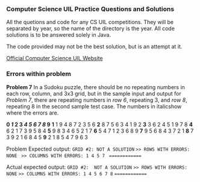 ### **Computer Science UIL Practice Questions and Solutions**

All the quetions and code for any CS UIL competitions. They will be separated by year, so the name of the directory is the year. All code solutions is to be answered solely in Java.

The code provided may not be the best solution, but is an attempt at it.

[Official Computer Science UIL Website](https://www.uiltexas.org/academics/stem/computer-science)

### **Errors within problem**

**Problem 7**
In a Sudoku puzzle, there should be no repeating numbers in each row, column, and 3x3 grid, but in the sample input and output for *Problem 7*, there are repeating numbers in *row 6*, repeating 3, and *row 8*, repeating 8 in the second sample test case. The numbers in italicshow where the errors are.


**0 *1* 2 3 *4* *5* *6* *7* *8* 9**
**1** 1 9 4 8 7 2 3 5 6
**2** 8 7 5 6 3 4 1 9 2
**3** 3 6 2 4 5 1 9 7 8
**4** 6 2 1 7 3 9 5 8 4
**5** 9 8 3 4 6 5 2 1 7
**6** 5 4 7 1 2 3 6 8 9
**7** 9 5 6 8 4 3 7 2 1
**8** 7 3 9 2 1 6 8 4 5
**9** 2 1 8 5 4 7 9 6 3

Problem Expected output:
`GRID #2: NOT A SOLUTION`
`>> ROWS WITH ERRORS: NONE `
`>> COLUMNS WITH ERRORS: 1 4 5 7 `
`============`

Actual expected output:
`GRID #2:  NOT A SOLUTION`
`>> ROWS WITH ERRORS: NONE`
`>> COLUMNS WITH ERRORS: 1 4 5 6 7 8`
`============`
